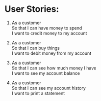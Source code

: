 # User Stories: #

1. As a customer  
   So that I can have money to spend  
   I want to credit money to my account

2. As a customer  
   So that I can buy things  
   I want to debit money from my account  
  
3. As a customer  
   So that I can see how much money I have  
   I want to see my account balance  

4. As a customer  
   So that I can see my account history  
   I want to print a statement